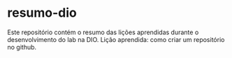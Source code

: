 # resumo-dio
Este repositório contém o resumo das lições aprendidas durante o desenvolvimento do lab na DIO.
Lição aprendida: como criar um repositório no github.
